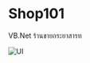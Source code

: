 # Shop101
VB.Net ร้านขายกระยาสารท

![UI](https://raw.githubusercontent.com/ggafiled/Shop101/image/cat.png)
